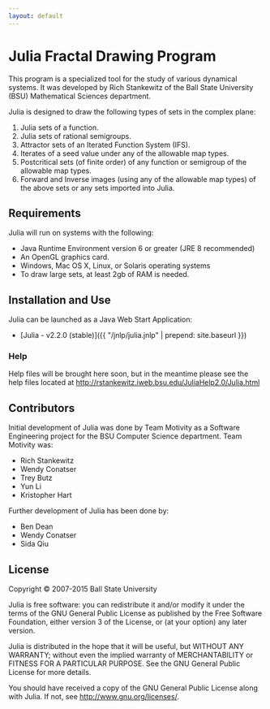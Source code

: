```yaml
---
layout: default
---
```

Julia Fractal Drawing Program
=============================
This program is a specialized tool for the study of various dynamical systems. It was developed by Rich Stankewitz of the Ball State University (BSU) Mathematical Sciences department.

Julia is designed to draw the following types of sets in the complex plane:

1. Julia sets of a function.
2. Julia sets of rational semigroups.
3. Attractor sets of an Iterated Function System (IFS).
4. Iterates of a seed value under any of the allowable map types.
5. Postcritical sets (of finite order) of any function or semigroup of the allowable map types.
6. Forward and Inverse images (using any of the allowable map types) of the above sets or any sets imported into Julia.


Requirements
------------
Julia will run on systems with the following:

* Java Runtime Environment version 6 or greater (JRE 8 recommended)
* An OpenGL graphics card.
* Windows, Mac OS X, Linux, or Solaris operating systems
* To draw large sets, at least 2gb of RAM is needed.


Installation and Use
--------------------
Julia can be launched as a Java Web Start Application:

* [Julia - v2.2.0 (stable)]({{ "/jnlp/julia.jnlp" | prepend: site.baseurl }})

### Help
Help files will be brought here soon, but in the meantime please see the help files
located at http://rstankewitz.iweb.bsu.edu/JuliaHelp2.0/Julia.html

Contributors
------------
Initial development of Julia was done by Team Motivity as a Software Engineering project for the BSU Computer Science department. Team Motivity was:

* Rich Stankewitz
* Wendy Conatser
* Trey Butz
* Yun Li
* Kristopher Hart

Further development of Julia has been done by:

* Ben Dean
* Wendy Conatser
* Sida Qiu


License
-------
Copyright © 2007-2015 Ball State University

Julia is free software: you can redistribute it and/or modify
it under the terms of the GNU General Public License as published by
the Free Software Foundation, either version 3 of the License, or
(at your option) any later version.

Julia is distributed in the hope that it will be useful,
but WITHOUT ANY WARRANTY; without even the implied warranty of
MERCHANTABILITY or FITNESS FOR A PARTICULAR PURPOSE.  See the
GNU General Public License for more details.

You should have received a copy of the GNU General Public License
along with Julia.  If not, see <http://www.gnu.org/licenses/>.